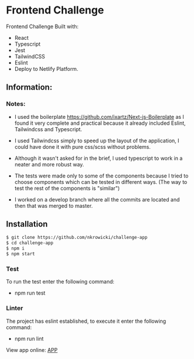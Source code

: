 # Frontend Challenge 

Frontend Challenge Built with:
- React
- Typescript
- Jest
- TailwindCSS
- Eslint
- Deploy to Netlify Platform.

## Information:

### Notes:

- I used the boilerplate https://github.com/ixartz/Next-js-Boilerplate as I found it very complete and practical because it already included Eslint, Tailwindcss and Typescript.

- I used Tailwindcss simply to speed up the layout of the application, I could have done it with pure css/scss without problems. 

- Although it wasn't asked for in the brief, I used typescript to work in a neater and more robust way. 

- The tests were made only to some of the components because I tried to choose components which can be tested in different ways. (The way to test the rest of the components is "similar")

- I worked on a develop branch where all the commits are located and then that was merged to master.

## Installation

  ```sh
$ git clone https://github.com/nkrowicki/challenge-app
$ cd challenge-app
$ npm i
$ npm start
```

### Test

To run the test enter the following command:
- npm run test

### Linter
The project has eslint established, to execute it enter the following command:
- npm run lint

View app online: [APP](https://challenge-m1r4.netlify.app/)
